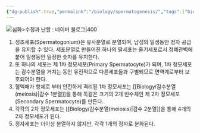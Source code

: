 ```yaml
---
{"dg-publish":true,"permalink":"/biology/spermatogenesis/","tags":["biology"]}
---
```


![심화>수정과 난할 : 네이버 블로그|400](https://mblogthumb-phinf.pstatic.net/20161004_131/chamse44_1475548278101Goc3u_JPEG/%B1%D7%B8%B21.png?type=w420)
1. 정조세포(Spermatogonium)은 유사분열로 분열되며, 남성의 일생동안 정자 공급을 유지할 수 있다.  세포분열로 만들어진 하나의 딸세포는 줄기세포로서 정폐관벽에 붙어 일생동안 일정한 숫자를 유지한다.
2. 또 하나의 세포는 제 1차 정모세포(Primary Spermatocyte)가 되며, 1차 정모세포는 감수분열을 거치는 동안 유전적으로 다른세포들과 구별되므로 면역계로부터 보호되어야 한다.
3. 혈액매가 항체로 부터 안전하게 격리된 1차 정모세포는 [[Biology/감수분열(meiosis)\|감수 1분열]]을 통해 똑같은 크기의 2개 반수체인 제 2차 정모세포(Secondary Spermatocyte)를 만든다.
4. 각각의 2차 정모세포는 [[Biology/감수분열(meiosis)\|감수 2분열]]을 통해 4개의 2차 정모세포가 된다.
5. 정자세포는 더이상 분열하지 않지만, 각각 1개의 정자로 분화된다.